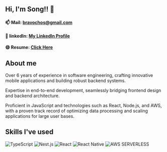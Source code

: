 ## Hi, I'm Song!! 👋

#### 📫 Mail: bravochos@gmail.com

#### 💼 linkedIn: [My LinkedIn Profile](https://www.linkedin.com/in/seonghyun-cho-84251654/)

#### 😄 Resume: [Click Here](https://bravochos.github.io/)

<!-- #### 💬 Medium: [Click Here](https://bravochos.medium.com/) -->

## About me

Over 6 years of experience in software engineering, crafting innovative mobile applications and building robust backend systems.

Expertise in end-to-end development, seamlessly bridging frontend design and backend architecture.

Proficient in JavaScript and technologies such as React, Node.js, and AWS, with a proven track record of optimizing data processing and scaling applications for large user bases.

## Skills I've used

<div>

  <img alt="TypeScript" src ="https://img.shields.io/badge/TypeScript-3178C6.svg?&style=for-the-badge&logo=TypeScript&logoColor=white"/>
  <img alt="Nest.js" src ="https://img.shields.io/badge/nest-%23E0234E.svg?style=for-the-badge&logo=nestjs&logoColor=white"/>
  <img alt="React" src ="https://img.shields.io/badge/React-61DAFB.svg?&style=for-the-badge&logo=React&logoColor=white"/>
  <img alt="React Native" src="https://img.shields.io/badge/React_Native-20232A?style=for-the-badge&logo=react&logoColor=61DAFB" />
  <img alt="AWS SERVERLESS" src="https://img.shields.io/badge/AWS SERVICES-%23FF9900.svg?style=for-the-badge&logo=amazon-aws&logoColor=white" />

</div>

